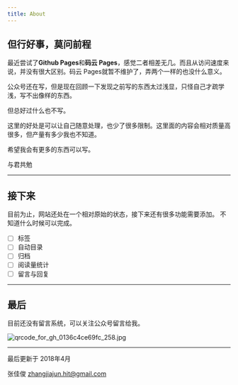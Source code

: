 ```yaml
---
title: About
---
```


## 但行好事，莫问前程

最近尝试了**Github Pages**和**码云 Pages**，感觉二者相差无几。而且从访问速度来说，并没有很大区别。码云 Pages就暂不维护了，弄两个一样的也没什么意义。

公众号还在写，但是现在回顾一下发现之前写的东西太过浅显，只怪自己才疏学浅，写不出像样的东西。

但总好过什么也不写。

这里的好处是可以让自己随意处理，也少了很多限制。这里面的内容会相对质量高很多，但产量有多少我也不知道。

希望我会有更多的东西可以写。

与君共勉

----
## 接下来

目前为止，网站还处在一个相对原始的状态，接下来还有很多功能需要添加。
不知道什么时候可以完成。

- [ ] 标签
- [ ] 自动目录
- [ ] 归档
- [ ] 阅读量统计
- [ ] 留言与回复

----
## 最后

目前还没有留言系统，可以关注公众号留言给我。

![qrcode_for_gh_0136c4ce69fc_258.jpg](https://i.loli.net/2018/04/03/5ac3336922317.jpg)

----
最后更新于 2018年4月

张佳俊 zhangjiajun.hit@gmail.com
